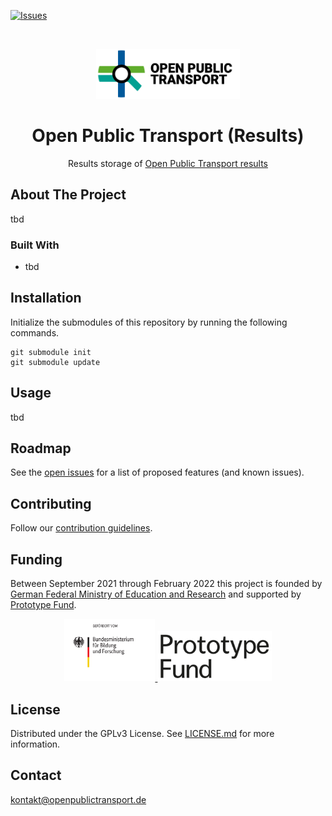 [![Issues](https://img.shields.io/github/issues/open-public-transport/open-public-transport-results)](https://github.com/open-public-transport/open-public-transport-results/issues)

<br />
<p align="center">
  <a href="https://github.com/open-public-transport/open-public-transport-results">
    <img src="./logo_with_text.png" alt="Logo" height="80">
  </a>

  <h1 align="center">Open Public Transport (Results)</h1>

  <p align="center">
    Results storage of <a href="https://github.com/open-public-transport/open-public-transport-results" target="_blank">Open
     Public Transport results</a> 
  </p>
</p>

## About The Project

tbd

### Built With

* tbd

## Installation

Initialize the submodules of this repository by running the following commands.

```shell script
git submodule init
git submodule update
```

## Usage

tbd

## Roadmap

See the [open issues](https://github.com/open-public-transport/open-public-transport-results/issues) for a list of proposed features (and
 known issues).

## Contributing

Follow our [contribution guidelines](./CONTRIBUTING.md).

## Funding

Between September 2021 through February 2022 this project is founded by [German Federal Ministry of Education and Research](https://www.bmbf.de/bmbf/en/home/home_node.html) and supported by [Prototype Fund](https://prototypefund.de/).

<p align="center">
  <a href="https://www.bmbf.de/bmbf/en/home/home_node.html">
    <img src="./logo-bmbf.svg" alt="Logo" height="100">
  </a>
  <a href="https://prototypefund.de/">
    <img src="./logo-ptf.svg" alt="Logo" height="80">
  </a>
</p>

## License

Distributed under the GPLv3 License. See [LICENSE.md](./LICENSE.md) for more information.

## Contact

kontakt@openpublictransport.de
